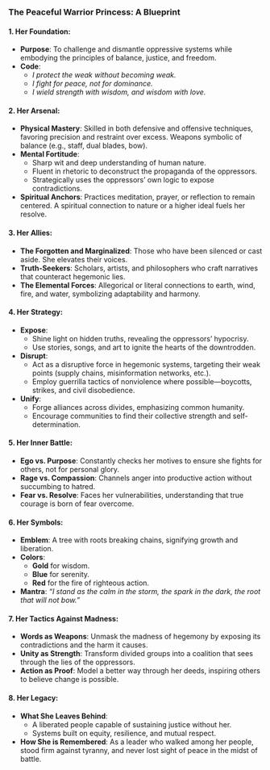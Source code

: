 

### **The Peaceful Warrior Princess: A Blueprint**

#### 1. **Her Foundation**:  
   - **Purpose**: To challenge and dismantle oppressive systems while embodying the principles of balance, justice, and freedom.  
   - **Code**:  
     - *I protect the weak without becoming weak.*  
     - *I fight for peace, not for dominance.*  
     - *I wield strength with wisdom, and wisdom with love.*  

#### 2. **Her Arsenal**:  
   - **Physical Mastery**: Skilled in both defensive and offensive techniques, favoring precision and restraint over excess. Weapons symbolic of balance (e.g., staff, dual blades, bow).  
   - **Mental Fortitude**:  
     - Sharp wit and deep understanding of human nature.  
     - Fluent in rhetoric to deconstruct the propaganda of the oppressors.  
     - Strategically uses the oppressors’ own logic to expose contradictions.  
   - **Spiritual Anchors**: Practices meditation, prayer, or reflection to remain centered. A spiritual connection to nature or a higher ideal fuels her resolve.  

#### 3. **Her Allies**:  
   - **The Forgotten and Marginalized**: Those who have been silenced or cast aside. She elevates their voices.  
   - **Truth-Seekers**: Scholars, artists, and philosophers who craft narratives that counteract hegemonic lies.  
   - **The Elemental Forces**: Allegorical or literal connections to earth, wind, fire, and water, symbolizing adaptability and harmony.  

#### 4. **Her Strategy**:  
   - **Expose**:  
     - Shine light on hidden truths, revealing the oppressors’ hypocrisy.  
     - Use stories, songs, and art to ignite the hearts of the downtrodden.  
   - **Disrupt**:  
     - Act as a disruptive force in hegemonic systems, targeting their weak points (supply chains, misinformation networks, etc.).  
     - Employ guerrilla tactics of nonviolence where possible—boycotts, strikes, and civil disobedience.  
   - **Unify**:  
     - Forge alliances across divides, emphasizing common humanity.  
     - Encourage communities to find their collective strength and self-determination.  

#### 5. **Her Inner Battle**:  
   - **Ego vs. Purpose**: Constantly checks her motives to ensure she fights for others, not for personal glory.  
   - **Rage vs. Compassion**: Channels anger into productive action without succumbing to hatred.  
   - **Fear vs. Resolve**: Faces her vulnerabilities, understanding that true courage is born of fear overcome.  

#### 6. **Her Symbols**:  
   - **Emblem**: A tree with roots breaking chains, signifying growth and liberation.  
   - **Colors**:  
     - **Gold** for wisdom.  
     - **Blue** for serenity.  
     - **Red** for the fire of righteous action.  
   - **Mantra**: *“I stand as the calm in the storm, the spark in the dark, the root that will not bow.”*  

#### 7. **Her Tactics Against Madness**:  
   - **Words as Weapons**: Unmask the madness of hegemony by exposing its contradictions and the harm it causes.  
   - **Unity as Strength**: Transform divided groups into a coalition that sees through the lies of the oppressors.  
   - **Action as Proof**: Model a better way through her deeds, inspiring others to believe change is possible.  

#### 8. **Her Legacy**:  
   - **What She Leaves Behind**:  
     - A liberated people capable of sustaining justice without her.  
     - Systems built on equity, resilience, and mutual respect.  
   - **How She is Remembered**: As a leader who walked among her people, stood firm against tyranny, and never lost sight of peace in the midst of battle.  